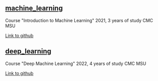 ## [machine_learning](https://github.com/juliazadorozhnaya/Machine_Learning_and_Deep_Learning_cmc/tree/main/ML)

Course "Introduction to Machine Learning" 2021,
3 years of study CMC MSU

[Link to github](https://github.com/Dyakonov/MSUML)

## [deep_learning](https://github.com/juliazadorozhnaya/Machine_Learning_and_Deep_Learning_cmc/tree/main/DL)

Course "Deep Machine Learning" 2022,
4 years of study CMC MSU

[Link to github](https://github.com/Dyakonov/MSUDLL)

